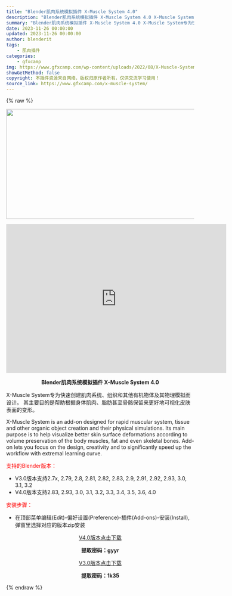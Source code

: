 ```yaml
---
title: "Blender肌肉系统模拟插件 X-Muscle System 4.0"
description: "Blender肌肉系统模拟插件 X-Muscle System 4.0 X-Muscle System专为快速创建肌肉系统、组织和其他有机物体及其物理模拟而设计。 其主要目的是帮助根据身体肌肉、脂肪甚..."
summary: "Blender肌肉系统模拟插件 X-Muscle System 4.0 X-Muscle System专为快速创建肌肉系统、组织和其他有机物体及其物理模拟而设计。 其主要目的是帮助根据身体肌肉、脂肪甚..."
date: 2023-11-26 00:00:00
updated: 2023-11-26 00:00:00
author: blenderit
tags: 
    - 肌肉插件
categories:
    - gfxcamp
img: https://www.gfxcamp.com/wp-content/uploads/2022/08/X-Muscle-System.jpg
showGetMethod: false
copyright: 本插件资源来自网络，版权归原作者所有，仅供交流学习使用！
source_link: https://www.gfxcamp.com/x-muscle-system/
---
```


{% raw %}
<div><p><img decoding="async" class="aligncenter size-full wp-image-105658" src="https://www.gfxcamp.com/wp-content/uploads/2022/08/X-Muscle-System.jpg" data-src="https://www.gfxcamp.com/wp-content/uploads/2022/08/X-Muscle-System.jpg" alt="" width="590" height="295" data-srcset="https://www.gfxcamp.com/wp-content/uploads/2022/08/X-Muscle-System.jpg 590w, https://www.gfxcamp.com/wp-content/uploads/2022/08/X-Muscle-System-150x75.jpg 150w" data-sizes="(max-width: 590px) 100vw, 590px"></p><p style="text-align: center;"><iframe loading="lazy" src="https://player.youku.com/embed/XNTg5MTAzNjk5Mg==" width="590" height="400" frameborder="0" allowfullscreen="allowfullscreen"></iframe></p><p style="text-align: center;"><strong>Blender肌肉系统模拟插件 X-Muscle System 4.0</strong></p><p>X-Muscle System专为快速创建肌肉系统、组织和其他有机物体及其物理模拟而设计。 其主要目的是帮助根据身体肌肉、脂肪甚至骨骼保留来更好地可视化皮肤表面的变形。</p><p>X-Muscle System is an add-on designed for rapid muscular system, tissue and other organic object creation and their physical simulations. Its main purpose is to help visualize better skin surface deformations according to volume preservation of the body muscles, fat and even skeletal bones. Add-on lets you focus on the design, creativity and to significantly speed up the workflow with extremal learning curve.</p><p style="text-align: left;"><span style="color: #ff0000;">支持的Blender版本：</span></p><ul>
<li style="text-align: left;">V3.0版本支持2.7x, 2.79, 2.8, 2.81, 2.82, 2.83, 2.9, 2.91, 2.92, 2.93, 3.0, 3.1, 3.2</li>
<li>V4.0版本支持2.83, 2.93, 3.0, 3.1, 3.2, 3.3, 3.4, 3.5, 3.6, 4.0</li>
</ul><p><span style="color: #ff0000;">安装步骤：</span></p><ul>
<li>在顶部菜单编辑(Edit)-偏好设置(Preference)-插件(Add-ons)-安装(Install),弹窗里选择对应的版本zip安装</li>
</ul><p style="text-align: center;"><a class="maxbutton-3 maxbutton maxbutton-baidu" target="_blank" rel="noopener" href="https://pan.baidu.com/s/1gNkuLsXeK_KctNQZafShvQ?pwd=gyyr"><span class="mb-text">V4.0版本点击下载</span></a></p><p style="text-align: center;"><strong>提取密码：gyyr</strong></p><p style="text-align: center;"><a class="maxbutton-3 maxbutton maxbutton-baidu" target="_blank" rel="noopener" href="https://pan.baidu.com/s/1HJbxLoP2p4KHEl8RGrykGA?pwd=1k35"><span class="mb-text">V3.0版本点击下载</span></a></p><p style="text-align: center;"><strong>提取密码：1k35</strong></p></div>
<div style="display: none">gfxcamp</div>
{% endraw %}